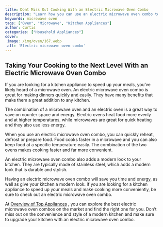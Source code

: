 ```yaml
---
title: Dont Miss Out Cooking With an Electric Microwave Oven Combo
description: "Learn how you can use an electric microwave oven combo to make delicious meals in no time Discover how this convenient appliance can be used for versatile cooking and dont miss out on all its great features"
keywords: microwave oven
tags: ["Oven", "Microwave", "Kitchen Appliances"]
author: Curtis
categories: ["Household Appliances"]
cover: 
 image: /img/oven/167.webp
 alt: 'Electric microwave oven combo'
---
```

## Taking Your Cooking to the Next Level With an Electric Microwave Oven Combo 

If you are looking for a kitchen appliance to speed up your meals, you’ve likely heard of a microwave oven. An electric microwave oven combo is great for making dinners quickly and easily. They have many benefits that make them a great addition to any kitchen. 

The combination of a microwave oven and an electric oven is a great way to save on counter space and energy. Electric ovens heat food more evenly and at higher temperatures, while microwaves are great for quick heating and they also use less energy. 

When you use an electric microwave oven combo, you can quickly reheat, defrost or prepare food. Food cooks faster in a microwave and you can also keep food at a specific temperature easily. The combination of the two ovens makes cooking faster and far more convenient. 

An electric microwave oven combo also adds a modern look to your kitchen. They are typically made of stainless steel, which adds a modern look that is durable and stylish. 

Having an electric microwave oven combo will save you time and energy, as well as give your kitchen a modern look. If you are looking for a kitchen appliance to speed up your meals and make cooking more conveniently, be sure to check out an electric microwave oven combo. 

At [Overview of Top Appliances](./pages/appliance-overview) , you can explore the best electric microwave oven combos on the market and find the right one for you. Don’t miss out on the convenience and style of a modern kitchen and make sure to upgrade your kitchen with an electric microwave oven combo.
